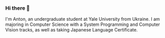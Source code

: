### Hi there 👋

I'm Anton, an undergraduate student at Yale University from Ukraine. I am majoring in Computer Science with a System Programming and Computer Vision tracks, as well as taking Japanese Language Certificate.
